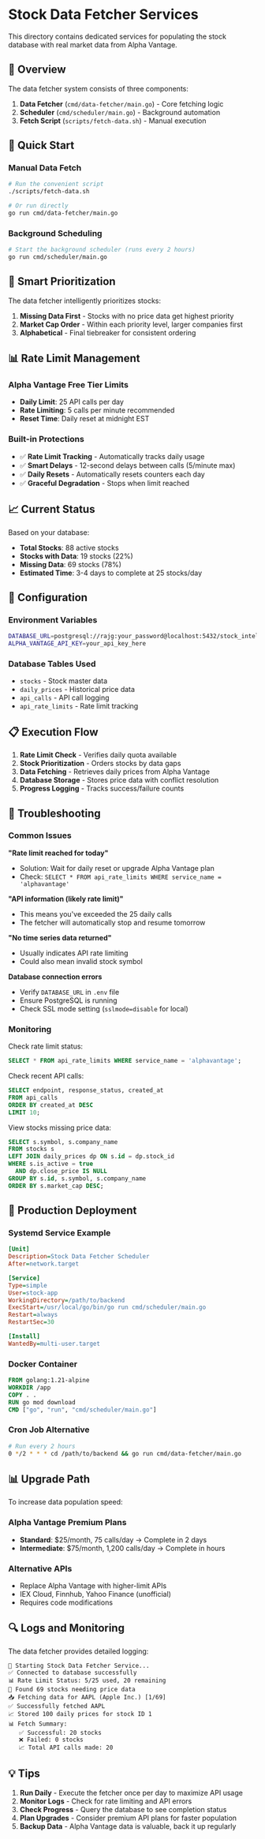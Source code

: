 # Stock Data Fetcher Services

This directory contains dedicated services for populating the stock database with real market data from Alpha Vantage.

## 🎯 Overview

The data fetcher system consists of three components:

1. **Data Fetcher** (`cmd/data-fetcher/main.go`) - Core fetching logic
2. **Scheduler** (`cmd/scheduler/main.go`) - Background automation
3. **Fetch Script** (`scripts/fetch-data.sh`) - Manual execution

## 🚀 Quick Start

### Manual Data Fetch
```bash
# Run the convenient script
./scripts/fetch-data.sh

# Or run directly
go run cmd/data-fetcher/main.go
```

### Background Scheduling
```bash
# Start the background scheduler (runs every 2 hours)
go run cmd/scheduler/main.go
```

## 🧠 Smart Prioritization

The data fetcher intelligently prioritizes stocks:

1. **Missing Data First** - Stocks with no price data get highest priority
2. **Market Cap Order** - Within each priority level, larger companies first
3. **Alphabetical** - Final tiebreaker for consistent ordering

## 📊 Rate Limit Management

### Alpha Vantage Free Tier Limits
- **Daily Limit**: 25 API calls per day
- **Rate Limiting**: 5 calls per minute recommended
- **Reset Time**: Daily reset at midnight EST

### Built-in Protections
- ✅ **Rate Limit Tracking** - Automatically tracks daily usage
- ✅ **Smart Delays** - 12-second delays between calls (5/minute max)
- ✅ **Daily Resets** - Automatically resets counters each day  
- ✅ **Graceful Degradation** - Stops when limit reached

## 📈 Current Status

Based on your database:
- **Total Stocks**: 88 active stocks
- **Stocks with Data**: 19 stocks (22%)
- **Missing Data**: 69 stocks (78%)
- **Estimated Time**: 3-4 days to complete at 25 stocks/day

## 🔧 Configuration

### Environment Variables
```bash
DATABASE_URL=postgresql://rajg:your_password@localhost:5432/stock_intelligence?sslmode=disable
ALPHA_VANTAGE_API_KEY=your_api_key_here
```

### Database Tables Used
- `stocks` - Stock master data
- `daily_prices` - Historical price data
- `api_calls` - API call logging
- `api_rate_limits` - Rate limit tracking

## 📋 Execution Flow

1. **Rate Limit Check** - Verifies daily quota available
2. **Stock Prioritization** - Orders stocks by data gaps
3. **Data Fetching** - Retrieves daily prices from Alpha Vantage
4. **Database Storage** - Stores price data with conflict resolution
5. **Progress Logging** - Tracks success/failure counts

## 🐛 Troubleshooting

### Common Issues

**"Rate limit reached for today"**
- Solution: Wait for daily reset or upgrade Alpha Vantage plan
- Check: `SELECT * FROM api_rate_limits WHERE service_name = 'alphavantage'`

**"API information (likely rate limit)"**
- This means you've exceeded the 25 daily calls
- The fetcher will automatically stop and resume tomorrow

**"No time series data returned"**
- Usually indicates API rate limiting
- Could also mean invalid stock symbol

**Database connection errors**
- Verify `DATABASE_URL` in `.env` file
- Ensure PostgreSQL is running
- Check SSL mode setting (`sslmode=disable` for local)

### Monitoring

Check rate limit status:
```sql
SELECT * FROM api_rate_limits WHERE service_name = 'alphavantage';
```

Check recent API calls:
```sql
SELECT endpoint, response_status, created_at 
FROM api_calls 
ORDER BY created_at DESC 
LIMIT 10;
```

View stocks missing price data:
```sql
SELECT s.symbol, s.company_name 
FROM stocks s 
LEFT JOIN daily_prices dp ON s.id = dp.stock_id 
WHERE s.is_active = true 
  AND dp.close_price IS NULL
GROUP BY s.id, s.symbol, s.company_name
ORDER BY s.market_cap DESC;
```

## 🚀 Production Deployment

### Systemd Service Example
```ini
[Unit]
Description=Stock Data Fetcher Scheduler
After=network.target

[Service]
Type=simple
User=stock-app
WorkingDirectory=/path/to/backend
ExecStart=/usr/local/go/bin/go run cmd/scheduler/main.go
Restart=always
RestartSec=30

[Install]
WantedBy=multi-user.target
```

### Docker Container
```dockerfile
FROM golang:1.21-alpine
WORKDIR /app
COPY . .
RUN go mod download
CMD ["go", "run", "cmd/scheduler/main.go"]
```

### Cron Job Alternative
```bash
# Run every 2 hours
0 */2 * * * cd /path/to/backend && go run cmd/data-fetcher/main.go
```

## 📊 Upgrade Path

To increase data population speed:

### Alpha Vantage Premium Plans
- **Standard**: $25/month, 75 calls/day → Complete in 2 days
- **Intermediate**: $75/month, 1,200 calls/day → Complete in hours

### Alternative APIs
- Replace Alpha Vantage with higher-limit APIs
- IEX Cloud, Finnhub, Yahoo Finance (unofficial)
- Requires code modifications

## 🔍 Logs and Monitoring

The data fetcher provides detailed logging:

```
🚀 Starting Stock Data Fetcher Service...
✅ Connected to database successfully
📊 Rate Limit Status: 5/25 used, 20 remaining
🎯 Found 69 stocks needing price data
📥 Fetching data for AAPL (Apple Inc.) [1/69]
✅ Successfully fetched AAPL
📈 Stored 100 daily prices for stock ID 1
📊 Fetch Summary:
   ✅ Successful: 20 stocks
   ❌ Failed: 0 stocks
   📈 Total API calls made: 20
```

## 💡 Tips

1. **Run Daily** - Execute the fetcher once per day to maximize API usage
2. **Monitor Logs** - Check for rate limiting and API errors
3. **Check Progress** - Query the database to see completion status
4. **Plan Upgrades** - Consider premium API plans for faster population
5. **Backup Data** - Alpha Vantage data is valuable, back it up regularly